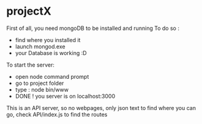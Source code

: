 # projectX

First of all, you need mongoDB to be installed and running
To do so : 
- find where you installed it
- launch mongod.exe
- your Database is working :D


To start the server: 
- open node command prompt
- go to project folder
- type : node bin/www
- DONE ! you server is on localhost:3000

This is an API server, so no webpages, only json text
to find where you can go, check API/index.js to find the routes
